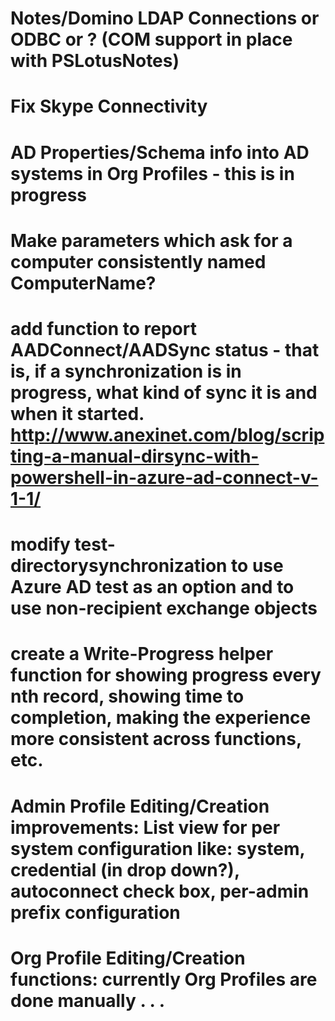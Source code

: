 # Notes/Domino LDAP Connections or ODBC or ? (COM support in place with PSLotusNotes)
# Fix Skype Connectivity
# AD Properties/Schema info into AD systems in Org Profiles - this is in progress
# Make parameters which ask for a computer consistently named ComputerName?
# add function to report AADConnect/AADSync status - that is, if a synchronization is in progress, what kind of sync it is and when it started. http://www.anexinet.com/blog/scripting-a-manual-dirsync-with-powershell-in-azure-ad-connect-v-1-1/
# modify test-directorysynchronization to use Azure AD test as an option and to use non-recipient exchange objects
# create a Write-Progress helper function for showing progress every nth record, showing time to completion, making the experience more consistent across functions, etc. 
# Admin Profile Editing/Creation improvements: List view for per system configuration like: system, credential (in drop down?), autoconnect check box, per-admin prefix configuration
# Org Profile Editing/Creation functions: currently Org Profiles are done manually . . .
